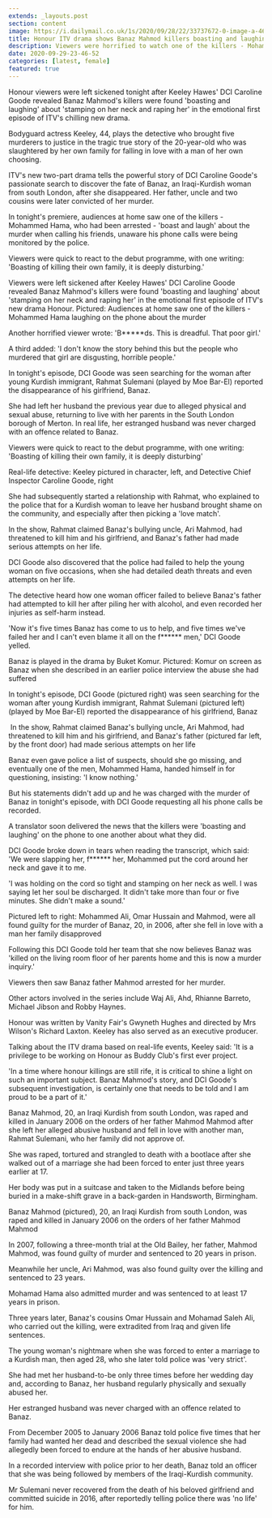 ```yaml
---
extends: _layouts.post
section: content
image: https://i.dailymail.co.uk/1s/2020/09/28/22/33737672-0-image-a-46_1601330356163.jpg 
title: Honour ITV drama shows Banaz Mahmod killers boasting and laughing 
description: Viewers were horrified to watch one of the killers - Mohammed Hama, who had been arrested - boast and laugh about the murder when calling his friends from a south London prison. 
date: 2020-09-29-23-46-52 
categories: [latest, female] 
featured: true 
--- 
```

Honour viewers were left sickened tonight after Keeley Hawes' DCI Caroline Goode revealed Banaz Mahmod's killers were found 'boasting and laughing' about 'stamping on her neck and raping her' in the emotional first episode of ITV's chilling new drama.

Bodyguard actress Keeley, 44, plays the detective who brought five murderers to justice in the tragic true story of the 20-year-old who was slaughtered by her own family for falling in love with a man of her own choosing.

ITV's new two-part drama tells the powerful story of DCI Caroline Goode's passionate search to discover the fate of Banaz, an Iraqi-Kurdish woman from south London, after she disappeared. Her father, uncle and two cousins were later convicted of her murder. 

In tonight's premiere, audiences at home saw one of the killers - Mohammed Hama, who had been arrested - 'boast and laugh' about the murder when calling his friends, unaware his phone calls were being monitored by the police. 

Viewers were quick to react to the debut programme, with one writing: 'Boasting of killing their own family, it is deeply disturbing.'  

Viewers were left sickened after Keeley Hawes' DCI Caroline Goode revealed Banaz Mahmod's killers were found 'boasting and laughing' about 'stamping on her neck and raping her' in the emotional first episode of ITV's new drama Honour. Pictured: Audiences at home saw one of the killers - Mohammed Hama laughing on the phone about the murder

Another horrified viewer wrote: 'B*****ds. This is dreadful. That poor girl.' 

A third added: 'I don't know the story behind this but the people who murdered that girl are disgusting, horrible people.' 

In tonight's episode, DCI Goode was seen searching for the woman after young Kurdish immigrant, Rahmat Sulemani (played by Moe Bar-El) reported the disappearance of his girlfriend, Banaz. 

She had left her husband the previous year due to alleged physical and sexual abuse, returning to live with her parents in the South London borough of Merton. In real life, her estranged husband was never charged with an offence related to Banaz. 















Viewers were quick to react to the debut programme, with one writing: 'Boasting of killing their own family, it is deeply disturbing'

Real-life detective: Keeley pictured in character, left, and Detective Chief Inspector Caroline Goode, right 

She had subsequently started a relationship with Rahmat, who explained to the police that for a Kurdish woman to leave her husband brought shame on the community, and especially after then picking a 'love match'.

In the show, Rahmat claimed Banaz's bullying uncle, Ari Mahmod, had threatened to kill him and his girlfriend, and Banaz's father had made serious attempts on her life. 

DCI Goode also discovered that the police had failed to help the young woman on five occasions, when she had detailed death threats and even attempts on her life.

The detective heard how one woman officer failed to believe Banaz's father had attempted to kill her after piling her with alcohol, and even recorded her injuries as self-harm instead.

'Now it's five times Banaz has come to us to help, and five times we've failed her and I can't even blame it all on the f****** men,' DCI Goode yelled. 

Banaz is played in the drama by Buket Komur. Pictured: Komur on screen as Banaz when she described in an earlier police interview the abuse she had suffered

In tonight's episode, DCI Goode (pictured right) was seen searching for the woman after young Kurdish immigrant, Rahmat Sulemani (pictured left) (played by Moe Bar-El) reported the disappearance of his girlfriend, Banaz 

 In the show, Rahmat claimed Banaz's bullying uncle, Ari Mahmod, had threatened to kill him and his girlfriend, and Banaz's father (pictured far left, by the front door) had made serious attempts on her life

Banaz even gave police a list of suspects, should she go missing, and eventually one of the men, Mohammed Hama, handed himself in for questioning, insisting: 'I know nothing.'

But his statements didn't add up and he was charged with the murder of Banaz in tonight's episode, with DCI Goode requesting all his phone calls be recorded.

A translator soon delivered the news that the killers were 'boasting and laughing' on the phone to one another about what they did.

DCI Goode broke down in tears when reading the transcript, which said: 'We were slapping her, f****** her, Mohammed put the cord around her neck and gave it to me.

'I was holding on the cord so tight and stamping on her neck as well. I was saying let her soul be discharged. It didn't take more than four or five minutes. She didn't make a sound.' 

Pictured left to right: Mohammed Ali, Omar Hussain and Mahmod, were all found guilty for the murder of Banaz, 20, in 2006, after she fell in love with a man her family disapproved

Following this DCI Goode told her team that she now believes Banaz was 'killed on the living room floor of her parents home and this is now a murder inquiry.'

Viewers then saw Banaz father Mahmod arrested for her murder.

Other actors involved in the series include Waj Ali, Ahd, Rhianne Barreto, Michael Jibson and Robby Haynes. 

Honour was written by Vanity Fair's Gwyneth Hughes and directed by Mrs Wilson's Richard Laxton. Keeley has also served as an executive producer. 

Talking about the ITV drama based on real-life events, Keeley said: 'It is a privilege to be working on Honour as Buddy Club's first ever project. 

'In a time where honour killings are still rife, it is critical to shine a light on such an important subject. Banaz Mahmod's story, and DCI Goode's subsequent investigation, is certainly one that needs to be told and I am proud to be a part of it.'

Banaz Mahmod, 20, an Iraqi Kurdish from south London, was raped and killed in January 2006 on the orders of her father Mahmod Mahmod after she left her alleged abusive husband and fell in love with another man, Rahmat Sulemani, who her family did not approve of.

She was raped, tortured and strangled to death with a bootlace after she walked out of a marriage she had been forced to enter just three years earlier at 17.

Her body was put in a suitcase and taken to the Midlands before being buried in a make-shift grave in a back-garden in Handsworth, Birmingham. 

Banaz Mahmod (pictured), 20, an Iraqi Kurdish from south London, was raped and killed in January 2006 on the orders of her father Mahmod Mahmod 

In 2007, following a three-month trial at the Old Bailey, her father, Mahmod Mahmod, was found guilty of murder and sentenced to 20 years in prison.

Meanwhile her uncle, Ari Mahmod, was also found guilty over the killing and sentenced to 23 years.

Mohamad Hama also admitted murder and was sentenced to at least 17 years in prison. 

Three years later, Banaz's cousins Omar Hussain and Mohamad Saleh Ali, who carried out the killing, were extradited from Iraq and given life sentences.

The young woman's nightmare when she was forced to enter a marriage to a Kurdish man, then aged 28, who she later told police was 'very strict'.  

She had met her husband-to-be only three times before her wedding day and, according to Banaz, her husband regularly physically and sexually abused her.

Her estranged husband was never charged with an offence related to Banaz. 

From December 2005 to January 2006 Banaz told police five times that her family had wanted her dead and described the sexual violence she had allegedly been forced to endure at the hands of her abusive husband. 

In a recorded interview with police prior to her death, Banaz told an officer that she was being followed by members of the Iraqi-Kurdish community.

Mr Sulemani never recovered from the death of his beloved girlfriend and committed suicide in 2016, after reportedly telling police there was 'no life' for him. 

